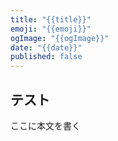 ```yaml
---
title: "{{title}}"
emoji: "{{emoji}}"
ogImage: "{{ogImage}}"
date: "{{date}}"
published: false
---
```


## テスト

ここに本文を書く
